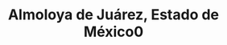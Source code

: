 ---
title: Almoloya de Juárez, Estado de México0
url: /almoloya-de-juarez-estado-de-mexico0/
latitude: 19.37
longitude: -99.761
---